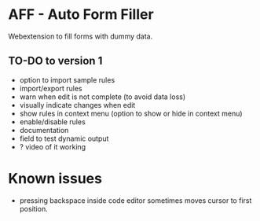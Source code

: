 # AFF - Auto Form Filler

Webextension to fill forms with dummy data.

## TO-DO to version 1

- option to import sample rules
- import/export rules
- warn when edit is not complete (to avoid data loss)
- visually indicate changes when edit
- show rules in context menu  (option to show or hide in context menu)
- enable/disable rules
- documentation
- field to test dynamic output
- ? video of it working

# Known issues

- pressing backspace inside code editor sometimes moves cursor to first position.
